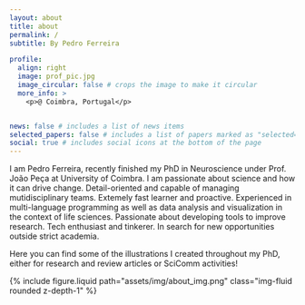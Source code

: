 ```yaml
---
layout: about
title: about
permalink: /
subtitle: By Pedro Ferreira

profile:
  align: right
  image: prof_pic.jpg
  image_circular: false # crops the image to make it circular
  more_info: >
    <p>@ Coimbra, Portugal</p>


news: false # includes a list of news items
selected_papers: false # includes a list of papers marked as "selected={true}"
social: true # includes social icons at the bottom of the page
---
```


I am Pedro Ferreira, recently finished my PhD in Neuroscience under Prof. João Peça at University of Coimbra. 
I am passionate about science and how it can drive change. 
Detail-oriented and capable of managing mutidisciplinary teams. Extemely fast learner and proactive.
Experienced in multi-language programming as well as data analysis and visualization in the
context of life sciences. Passionate about developing tools to improve research.
Tech enthusiast and tinkerer. In search for new opportunities outside strict academia.

Here you can find some of the illustrations I created throughout my PhD, either for research and review articles or SciComm activities!



<div class="row justify-content-sm-center">
    <div class="col-md mt-3 mt-md-0">
        {% include figure.liquid path="assets/img/about_img.png"  class="img-fluid rounded z-depth-1" %}
    </div>
</div>
